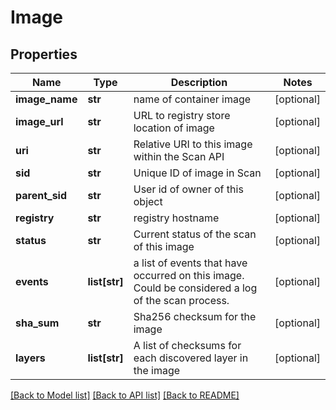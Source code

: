 # Image

## Properties
Name | Type | Description | Notes
------------ | ------------- | ------------- | -------------
**image_name** | **str** | name of container image | [optional] 
**image_url** | **str** | URL to registry store location of image | [optional] 
**uri** | **str** | Relative URI to this image within the Scan API | [optional] 
**sid** | **str** | Unique ID of image in Scan | [optional] 
**parent_sid** | **str** | User id of owner of this object | [optional] 
**registry** | **str** | registry hostname | [optional] 
**status** | **str** | Current status of the scan of this image | [optional] 
**events** | **list[str]** | a list of events that have occurred on this image. Could be considered a log of the scan process. | [optional] 
**sha_sum** | **str** | Sha256 checksum for the image | [optional] 
**layers** | **list[str]** | A list of checksums for each discovered layer in the image | [optional] 

[[Back to Model list]](../README.md#documentation-for-models) [[Back to API list]](../README.md#documentation-for-api-endpoints) [[Back to README]](../README.md)


